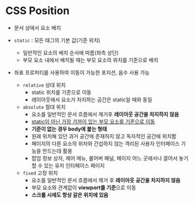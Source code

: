 # CSS Position

-  문서 상에서 요소 배치
- `static` : 모든 태그의 기본 값(기준 위치)
  - 일반적인 요소의 배치 순서에 따름(좌측 상단)
  - 부모 요소 내에서 배치될 때는 부모 요소의 위치를 기준으로 배치

- 좌표 프로퍼티를 사용하여 이동이 가능한 포지션, 음수 사용 가능
  - `relative` 상대 위치
    - static 위치를 기준으로 이동
    - 레이아웃에서 요소가 차지하는 공간은 static일 때와 동일
  - `absolute` 절대 위치
    - 요소를 일반적인 문서 흐름에서 제거후 **레이아웃 공간을 차지하지 않음**
    - <u>static이 아닌 가장 가까이 있는 부모 요소를 기준으로 이동</u>
    - **기준이 없는 경우 body에 붙는 형태**
    - 원래 위치해 있던 과거 공간에 존재하지 않고 독자적인 공간에 위치함
    - 페이지의 다른 요소의 위차와 간섭하지 않는 격리된 사용자 인터페이스 기능을 만드는데 활용
    - 팝업 정보 상자, 제어 메뉴, 롤어버 패널, 페이지 어느 곳에서나 끌어서 놓기 할 수 있는 유저 인터페이스 페이지
  - `fixed` 고정 위치
    - 요소를 일반적인 문서 흐름에서 제거 후 **레이아웃 공간을 차지하지 않음**
    - 부모 요소와 관계없이 **viewport를 기준**으로 이동
    - **스크롤 시에도 항상 같은 위치에 있음**